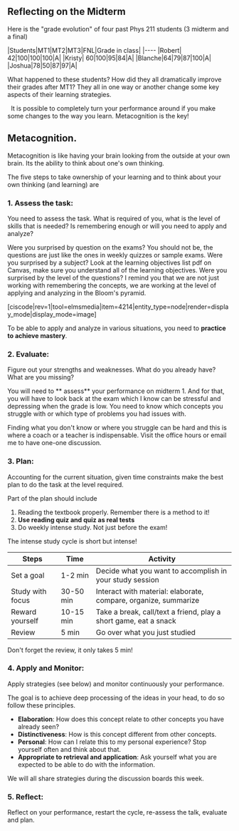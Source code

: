 ## Reflecting on the Midterm

Here is the "grade evolution" of four past Phys 211 students (3 midterm and a final)

|Students|MT1|MT2|MT3|FNL|Grade in class|
|----
|Robert| 42|100|100|100|A|
|Kristy| 60|100|95|84|A|
|Blanche|64|79|87|100|A|
|Joshua|78|50|87|97|A|

What happened to these students? How did they all dramatically improve their grades after MT1? They all in one way or another change some key aspects of their learning strategies. 

<lrndesign-sidenote label="Instructor Note" icon="bookmark" bg-color="#c2e5f2">
  It is possible to completely turn your performance around if you make some changes to the way you learn. Metacognition is the key!
</lrndesign-sidenote>

## Metacognition. 

Metacognition is like having your brain looking from the outside at your own brain. Its the ability to think about one's own thinking.

The five steps to take ownership of your learning and to think about your own thinking (and learning) are

### **1. Assess the task**: 

You need to assess the task. What is required of you, what is the level of skills that is needed? Is remembering enough or will you need to apply and analyze?

Were you surprised by question on the exams? You should not be, the questions are just like the ones in weekly quizzes or sample exams. Were you surprised by a subject? Look at the learning objectives list pdf on Canvas, make sure you understand all of the learning objectives. Were you surprised by the level of the questions? I remind you that we are not just working with remembering the concepts, we are working at the level of applying and analyzing in the Bloom's pyramid. 

[ciscode|rev=1|tool=elmsmedia|item=4214|entity_type=node|render=display_mode|display_mode=image] 

To be able to apply and analyze in various situations, you need to **practice to achieve mastery**. 

### 2. **Evaluate**: 
Figure out your strengths and weaknesses. What do you already have? What are you missing?

<lrndesign-sidenote label="Instructor Note" icon="bookmark" bg-color="#c2e5f2">
You will need to ** assess** your performance on midterm 1. And for that, you will have to look back at the exam which I know can be stressful and depressing when the grade is low. You need to know which concepts you struggle with or which type of problems you had issues with.
</lrndesign-sidenote>

Finding what you don't know or where you struggle can be hard and this is where a coach or a teacher is indispensable. Visit the office hours or email me to have one-one discussion. 

### 3. **Plan**: 

Accounting for the current situation, given time constraints make the best plan to do the task at the level required.

Part of the plan should include 
1. Reading the textbook properly. Remember there is a method to it!
2. **Use reading quiz and quiz as real tests**
3. Do weekly intense study. Not just before the exam!

The intense study cycle is short but intense!

|Steps|Time|Activity|
|---|---|---|
|Set a goal| 1-2 min| Decide what you want to accomplish in your study session|
|Study with focus|30-50 min| Interact with material: elaborate, compare, organize, summarize|
|Reward yourself| 10-15 min| Take a break, call/text a friend, play a short game, eat a snack|
|Review| 5 min| Go over what you just studied

Don't forget the review, it only takes 5 min!


### 4. **Apply** and **Monitor**: 

Apply strategies (see below) and monitor continuously your performance.

The goal is to achieve deep processing of the ideas in your head, to do so follow these principles. 

- **Elaboration**: How does this concept relate to other concepts you have already seen?
- **Distinctiveness**: How is this concept different from other concepts. 
- **Personal**: How can I relate this to my personal experience? Stop yourself often and think about that. 
- **Appropriate to retrieval and application**: Ask yourself what you are expected to be able to do with the information. 

We will all share strategies during the discussion boards this week. 

### 5. **Reflect**: 

Reflect on your performance, restart the cycle, re-assess the talk, evaluate and plan.